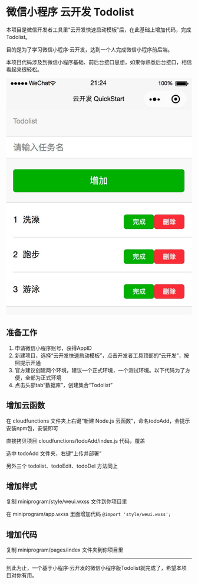 # 微信小程序 云开发 Todolist

本项目是微信开发者工具里“云开发快速启动模板”后，在此基础上增加代码，完成Todolist。

目的是为了学习微信小程序·云开发，达到一个人完成微信小程序前后端。

本项目代码涉及到微信小程序基础、前后台接口思想，如果你熟悉后台接口，相信看起来很轻松。

![todolist](todolist.jpg)

## 准备工作

1. 申请微信小程序账号，获得AppID
2. 新建项目，选择“云开发快速启动模板”，点击开发者工具顶部的“云开发”，按照提示开通
3. 官方建议创建两个环境，建议一个正式环境，一个测试环境。以下代码为了方便，全部为正式环境
4. 点击头部tab“数据库”，创建集合“Todolist”

## 增加云函数

在 cloudfunctions 文件夹上右键“新建 Node.js 云函数”，命名todoAdd，会提示安装npm包，安装即可

直接拷贝项目 cloudfunctions/todoAdd/index.js 代码，覆盖

选中 todoAdd 文件夹，右键“上传并部署”

另外三个 todolist、todoEdit、todoDel 方法同上

## 增加样式

复制 miniprogram/style/weui.wxss 文件到你项目里

在 miniprogram/app.wxss 里面增加代码 `@import 'style/weui.wxss';`

## 增加代码

复制 miniprogram/pages/index 文件夹到你项目里

-----

到此为止，一个基于小程序·云开发的微信小程序版Todolist就完成了，希望本项目对你有用。